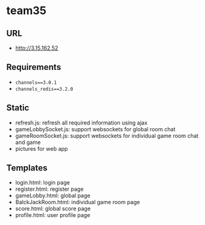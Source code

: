 # team35

## URL
* http://3.15.162.52

## Requirements
* ```channels==3.0.1```
* ```channels_redis==3.2.0```

## Static
* refresh.js: refresh all required information using ajax
* gameLobbySocket.js: support websockets for global room chat
* gameRoomSocket.js: support websockets for individual game room chat and game
* pictures for web app

## Templates
* login.html: login page
* register.html: register page
* gameLobby.html: global page 
* BalckJackRoom.html: individual game room page
* score.html: global score page
* profile.html: user profile page

